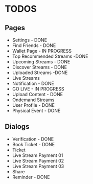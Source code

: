 # TODOS

## Pages

- Settings - DONE
- Find Friends - DONE
- Wallet Page - IN PROGRESS
- Top Recommended Streams -DONE
- Upcoming Streams - DONE
- Discover Streams - DONE
- Uploaded Streams -DONE
- Live Streams
- Notification - DONE
- GO LIVE - IN PROGRESS
- Upload Content - DONE
- Ondemand Streams
- User Profile - DONE
- Physical Event - DONE

## Dialogs

- Verification - DONE
- Book Ticket - DONE
- Ticket
- Live Stream Payment 01
- Live Stream Payment 02
- Live Stream Payment 03
- Share
- Reminder - DONE
